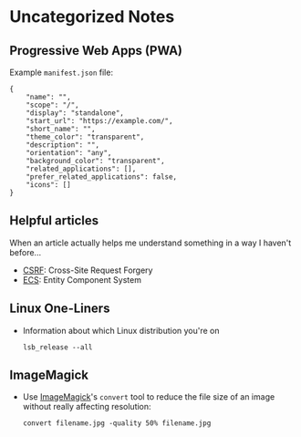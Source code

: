 # Uncategorized Notes

## Progressive Web Apps \(PWA\)

Example `manifest.json` file:

```text
{
    "name": "",
    "scope": "/",
    "display": "standalone",
    "start_url": "https://example.com/",
    "short_name": "",
    "theme_color": "transparent",
    "description": "",
    "orientation": "any",
    "background_color": "transparent",
    "related_applications": [],
    "prefer_related_applications": false,
    "icons": []
}
```

## Helpful articles

When an article actually helps me understand something in a way I haven't before...

- [CSRF](https://cheatsheetseries.owasp.org/cheatsheets/Cross-Site_Request_Forgery_Prevention_Cheat_Sheet.html#token-based-mitigation): 
 Cross-Site Request Forgery
- [ECS](https://dev.to/yos/entity-component-systems-in-elixir--2cph): Entity 
 Component System

## Linux One-Liners

- Information about which Linux distribution you're on

  ```text
  lsb_release --all
  ```

## ImageMagick

- Use [ImageMagick](https://imagemagick.org/index.php)'s `convert` tool to reduce the file size of an image without really affecting resolution:

  ```text
  convert filename.jpg -quality 50% filename.jpg
  ```

